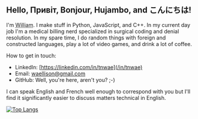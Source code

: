 ## Hello, Привіт, Bonjour, Hujambo, and こんにちは!

I'm <abbr title='pronouns: he/him/his'>William</abbr>.  I make stuff in Python, JavaScript, and C++.  In my current
day job I'm a medical billing nerd specialized in surgical coding and denial resolution.  In my spare time, I do
random things with foreign and constructed languages, play a lot of video games, and drink a lot of coffee.

How to get in touch:

- LinkedIn: [https://linkedin.com/in/tnwae](/in/tnwae)
- Email: <waellison@gmail.com>
- GitHub: Well, you're here, aren't you? ;-)

I can speak English and French well enough to correspond with you but I'll find it significantly easier to
discuss matters technical in English.

[![Top Langs](https://github-readme-stats.vercel.app/api/top-langs/?username=waellison&theme=dark)](https://github.com/anuraghazra/github-readme-stats)
